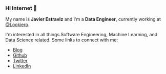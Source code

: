 ### Hi Internet 🖖

My name is **Javier Estraviz** and I'm a **Data Engineer**, currently working at [@Lookiero](https://lookiero.com/). 

I'm interested in all things Software Engineering, Machine Learning, and Data Science related. Some links to connect with me:

* [Blog](https://estraviz.github.io/)
* [Github](https://github.com/estraviz/)
* [Twitter](https://twitter.com/estraviz)
* [LinkedIn](https://www.linkedin.com/in/javierestraviz/)
